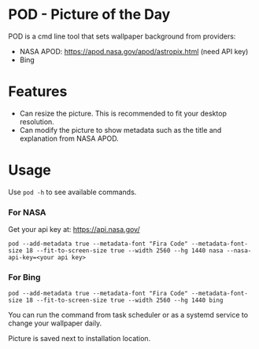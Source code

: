 # POD - Picture of the Day

POD is a cmd line tool that sets wallpaper background from providers:
- NASA APOD: https://apod.nasa.gov/apod/astropix.html (need API key)
- Bing

# Features

- Can resize the picture. This is recommended to fit your desktop resolution.
- Can modify the picture to show metadata such as the title and explanation from NASA APOD.

# Usage

Use ``pod -h`` to see available commands.

### For NASA

Get your api key at: https://api.nasa.gov/

```
pod --add-metadata true --metadata-font "Fira Code" --metadata-font-size 18 --fit-to-screen-size true --width 2560 --hg 1440 nasa --nasa-api-key=<your api key>
```

### For Bing

```
pod --add-metadata true --metadata-font "Fira Code" --metadata-font-size 18 --fit-to-screen-size true --width 2560 --hg 1440 bing
```

You can run the command from task scheduler or as a systemd service to change your wallpaper daily.

Picture is saved next to installation location.